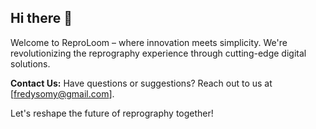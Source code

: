 ## Hi there 👋

Welcome to ReproLoom – where innovation meets simplicity. We're revolutionizing the reprography experience through cutting-edge digital solutions. 

**Contact Us:**
Have questions or suggestions? Reach out to us at [fredysomy@gmail.com].

Let's reshape the future of reprography together!
